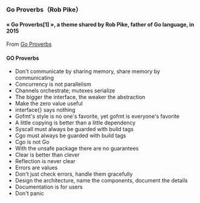 ### Go Proverbs（Rob Pike）

#### &laquo; Go Proverbs[1] &raquo;, a theme shared by Rob Pike, father of Go language, in 2015  
From [Go Proverbs](https://go-proverbs.github.io)

#### GO Proverbs

* Don't communicate by sharing memory, share memory by communicating
* Concurrency is not parallelism
* Channels orchestrate; mutexes serialize
* The bigger the interface, the weaker the abstraction
* Make the zero value useful
* interface{} says nothing
* Gofmt's style is no one's favorite, yet gofmt is everyone's favorite
* A little copying is better than a little dependency
* Syscall must always be guarded with build tags
* Cgo must always be guarded with build tags
* Cgo is not Go
* With the unsafe package there are no guarantees
* Clear is better than clever
* Reflection is never clear
* Errors are values
* Don't just check errors, handle them gracefully
* Design the architecture, name the components, document the details
* Documentation is for users
* Don't panic
